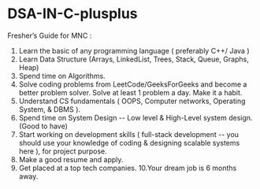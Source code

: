 # DSA-IN-C-plusplus

Fresher’s Guide for MNC :

1. Learn the basic of any programming language ( preferably C++/ Java )
2. Learn Data Structure (Arrays, LinkedList, Trees, Stack, Queue, Graphs, Heap)
3. Spend time on Algorithms.
4. Solve coding problems from LeetCode/GeeksForGeeks and become a better problem solver. Solve at least 1 problem a day. Make it a habit.
5. Understand CS fundamentals ( OOPS, Computer networks, Operating System, & DBMS ).
6. Spend time on System Design -- Low level & High-Level system design. (Good to have)
7. Start working on development skills ( full-stack development -- you should use your knowledge of coding & designing scalable systems here ), for project purpose.
8. Make a good resume and apply.
9. Get placed at a top tech companies.
10.Your dream job is 6 months away.
